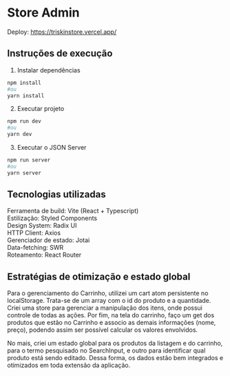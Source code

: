 # Store Admin

Deploy: https://triskinstore.vercel.app/

## Instruções de execução

1. Instalar dependências

```bash
npm install
#ou
yarn install
```

2. Executar projeto

```bash
npm run dev
#ou
yarn dev
```

3. Executar o JSON Server

```bash
npm run server
#ou
yarn server
```

## Tecnologias utilizadas

Ferramenta de build: Vite (React + Typescript)  
Estilização: Styled Components  
Design System: Radix UI  
HTTP Client: Axios  
Gerenciador de estado: Jotai  
Data-fetching: SWR  
Roteamento: React Router

## Estratégias de otimização e estado global

Para o gerenciamento do Carrinho, utilizei um cart atom persistente no localStorage. Trata-se de um array com o id do produto e a quantidade. Criei uma store para gerenciar a manipulação dos itens, onde possui controle de todas as ações. Por fim, na tela do carrinho, faço um get dos produtos que estão no Carrinho e associo as demais informações (nome, preço), podendo assim ser possível calcular os valores envolvidos.

No mais, criei um estado global para os produtos da listagem e do carrinho, para o termo pesquisado no SearchInput, e outro para identificar qual produto está sendo editado. Dessa forma, os dados estão bem integrados e otimizados em toda extensão da aplicação.
